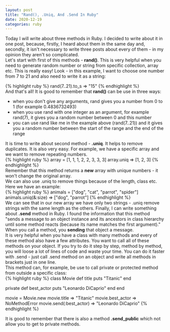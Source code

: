 ```yaml
---
layout: post
title: "Rand(), .Uniq, And .Send In Ruby"
date: 2020-12-19
categories: ruby
---
```

Today I will write about three methods in Ruby. I decided to write about it in one post, because, firstly, I heard about them in the same day and, secondly, it isn't necessary to write three posts about every of them - in my opinion they aren't so complicated. <br>
Let's start with first of this methods - <b>rand()</b>. This is very helpful when you need to generate random number or string from specific collection, array etc. This is really easy! Look - in this example, I want to choose one number from 7 to 21 and also need to write it as a string:
<div class="code">
{% highlight ruby %}
rand(7..21).to_s
=> "15"
{% endhighlight %}
</div>
And that's all! It is good to remember that <b>rand()</b> can be use in three ways:
<ul class="list">
  <li>when you don't give any arguments, rand gives you a number from 0 to 1 (for example 0.4836732493)
  </li>
  <li>when you use rand with one integer as an argument, for example rand(7), it gives you a random number between 0 and this number</li>
  <li>you can use rand like me in the example above (rand(7..21)) and it gives you a random number between the start of the range and the end of the range</li>
</ul>
It is time to write about second method - <b>.uniq</b>. It helps to remove duplicates. It is also very easy. For example, we have a specific array and we want to remove repeating numbers.
<div class="code">
{% highlight ruby %}
array = [1, 1, 1, 2, 2, 3, 3, 3]
array.uniq
=> [1, 2, 3]
{% endhighlight %}
</div>
Remember that this method returns a <b>new</b> array with unique numbers - it won't change the original array. <br>
We can also use .uniq to remove things because of the length, class etc. Here we have an example:
<div class="code">
{% highlight ruby %}
animals = ["dog", "cat", "parrot", "spider"]
animals.uniq(&:size)
=> ["dog", "parrot"]
{% endhighlight %}
</div>
We can see that in our new array we have only two strings - .uniq remove strings with the same length as the others.
Finally, I can write something about <b>.send</b> method in Ruby. I found the information that this method "sends a message to an object instance and its ancestors in class hierarchy until some method reacts (because its name matches the first argument)." When you call a method, you <b>sending</b> that object a message. <br>
It is very helpful when you have a class with many methods and every of these method also have a few attributes. You want to call all of these methods on your object. If you try to do it step by step, method by method, you will loose a lot of lines of code and waste your time. You can do it faster with .send - just call .send method on an object and write all methods in brackets just in one line. <br>
This method can, for example, be use to call private or protected method from outside a specific class:
<div class="code">
{% highlight ruby %}
class Movie
  def title
    puts "Titanic"
  end

  private
  def best_actor
    puts "Leonardo DiCaprio"
  end
end

movie = Movie.new
movie.title
=> "Titanic"
movie.best_actor
=> NoMethodError
movie.send(:best_actor)
=> "Leonardo DiCaprio"
{% endhighlight %}
</div>

It is good to remember that there is also a method <b>.send_public</b> which not allow you to get to private methods.